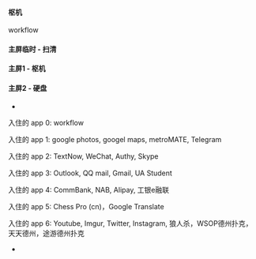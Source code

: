 
#### 枢机

workflow

#### 主屏临时 - 扫清

#### 主屏1 - 枢机

#### 主屏2 - 硬盘

-

入住的 app 0:
workflow

入住的 app 1:
google photos, googel maps, metroMATE, Telegram

入住的 app 2:
TextNow, WeChat, Authy, Skype

入住的 app 3:
Outlook, QQ mail, Gmail, UA Student

入住的 app 4:
CommBank, NAB, Alipay, 工银e融联

入住的 app 5:
Chess Pro (cn)，Google Translate

入住的 app 6:
Youtube, Imgur, Twitter, Instagram, 狼人杀，WSOP德州扑克，天天德州，途游德州扑克

-
